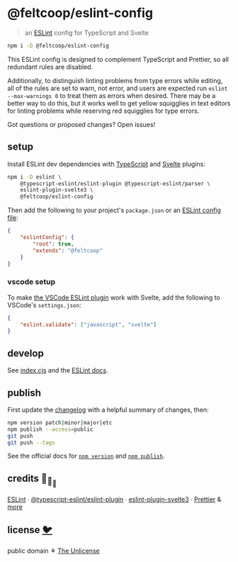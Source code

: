 # @feltcoop/eslint-config

> an [ESLint](https://eslint.org/) config for TypeScript and Svelte

```bash
npm i -D @feltcoop/eslint-config
```

This ESLint config is designed to complement TypeScript and Prettier,
so all redundant rules are disabled.

Additionally, to distinguish linting problems from type errors while editing,
all of the rules are set to warn, not error,
and users are expected run `eslint --max-warnings 0` to treat them as errors when desired.
There may be a better way to do this,
but it works well to get yellow squigglies in text editors for linting problems
while reserving red squigglies for type errors.

Got questions or proposed changes? Open issues!

## setup

Install ESLint dev dependencies with
[TypeScript](https://github.com/typescript-eslint/typescript-eslint/)
and [Svelte](https://github.com/sveltejs/eslint-plugin-svelte3) plugins:

```bash
npm i -D eslint \
	@typescript-eslint/eslint-plugin @typescript-eslint/parser \
	eslint-plugin-svelte3 \
	@feltcoop/eslint-config
```

Then add the following to your project's `package.json` or an
[ESLint config file](https://eslint.org/docs/user-guide/configuring/configuration-files):

```json
{
	"eslintConfig": {
		"root": true,
		"extends": "@feltcoop"
	}
}
```

### vscode setup

To make [the VSCode ESLint plugin](https://github.com/microsoft/vscode-eslint) work with Svelte,
add the following to VSCode's `settings.json`:

```json
{
	"eslint.validate": ["javascript", "svelte"]
}
```

## develop

See [index.cjs](index.cjs) and the [ESLint docs](https://eslint.org/).

## publish

First update the [changelog](changelog.md) with a helpful summary of changes, then:

```bash
npm version patch|minor|major|etc
npm publish --access=public
git push
git push --tags
```

See the official docs for [`npm version`](https://docs.npmjs.com/cli/v8/commands/npm-version)
and [`npm publish`](https://docs.npmjs.com/cli/v8/commands/npm-publish).

## credits 🐢<sub>🐢</sub><sub><sub>🐢</sub></sub>

[ESLint](https://github.com/eslint/eslint) ∙
[@typescript-eslint/eslint-plugin](https://github.com/typescript-eslint/typescript-eslint) ∙
[eslint-plugin-svelte3](https://github.com/sveltejs/eslint-plugin-svelte3) ∙
[Prettier](https://github.com/prettier/prettier)
& [more](package.json)

## license [🐦](https://wikipedia.org/wiki/Free_and_open-source_software)

public domain ⚘ [The Unlicense](license)
